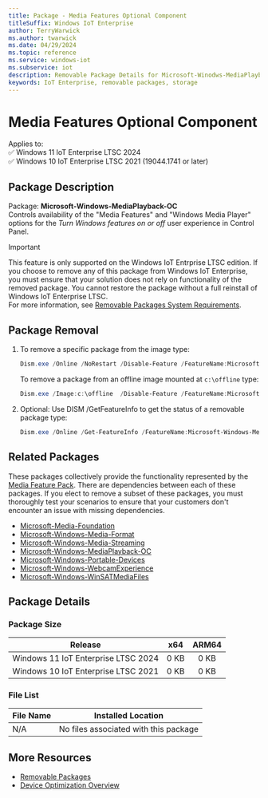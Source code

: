 ```yaml
---
title: Package - Media Features Optional Component
titleSuffix: Windows IoT Enterprise
author: TerryWarwick
ms.author: twarwick
ms.date: 04/29/2024
ms.topic: reference
ms.service: windows-iot
ms.subservice: iot
description: Removable Package Details for Microsoft-Winodws-MediaPlayback-OC
keywords: IoT Enterprise, removable packages, storage
---
```


# Media Features Optional Component

Applies to:  
✅ Windows 11 IoT Enterprise LTSC 2024  
✅ Windows 10 IoT Enterprise LTSC 2021 (19044.1741 or later)  

## Package Description

Package: **Microsoft-Windows-MediaPlayback-OC** </br> Controls availability of the "Media Features" and "Windows Media Player" options for the *Turn Windows features on or off* user experience in Control Panel.

> [!IMPORTANT]
>
> This feature is only supported on the Windows IoT Entrprise LTSC edition. If you choose to remove any of this package from Windows IoT Enterprise, you must ensure that your solution does not rely on functionality of the removed package. You cannot restore the package without a full reinstall of Windows IoT Enterprise LTSC.  
> For more information, see [Removable Packages System Requirements](../Removable-Packages.md#system-requirements).

## Package Removal

1. To remove a specific package from the image type:

   ```powershell
   Dism.exe /Online /NoRestart /Disable-Feature /FeatureName:Microsoft-Windows-MediaPlayback-OC /PackageName:@Package
   ````

   To remove a package from an offline image mounted at `c:\offline` type:

   ```powershell
   Dism.exe /Image:c:\offline  /Disable-Feature /FeatureName:Microsoft-Windows-MediaPlayback-OC /PackageName:@Package
   ```

1. Optional: Use DISM /GetFeatureInfo to get the status of a removable package type:

   ```powershell
   Dism.exe /Online /Get-FeatureInfo /FeatureName:Microsoft-Windows-MediaPlayback-OC /PackageName:@Package
   ````

## Related Packages

These packages collectively provide the functionality represented by the [Media Feature Pack](/windows/win32/wmdm/windows-media-device-manager-architecture). There are dependencies between each of these packages. If you elect to remove a subset of these packages, you must thoroughly test your scenarios to ensure that your customers don't encounter an issue with missing dependencies.

- [Microsoft-Media-Foundation](Microsoft-Media-Foundation.md)
- [Microsoft-Windows-Media-Format](Microsoft-Windows-Media-Format.md)
- [Microsoft-Windows-Media-Streaming](Microsoft-Windows-Media-Streaming.md)
- [Microsoft-Windows-MediaPlayback-OC](Microsoft-Windows-MediaPlayback-OC.md)
- [Microsoft-Windows-Portable-Devices](Microsoft-Windows-Portable-Devices.md)
- [Microsoft-Windows-WebcamExperience](Microsoft-Windows-WebcamExperience.md)
- [Microsoft-Windows-WinSATMediaFiles](Microsoft-Windows-WinSATMediaFiles.md)

## Package Details

### Package Size

| Release                             |   x64     |    ARM64    |
|-------------------------------------|:---------:|:-----------:|
| Windows 11 IoT Enterprise LTSC 2024 | 0 KB      | 0 KB        |
| Windows 10 IoT Enterprise LTSC 2021 | 0 KB      | 0 KB        |

### File List

| File Name | Installed Location |
|-----------|--------------------|
|    N/A    |  No files associated with this package   |

## More Resources

- [Removable Packages](../Removable-Packages.md)
- [Device Optimization Overview](../Overview.md)
